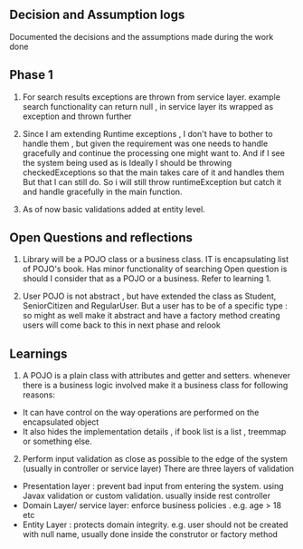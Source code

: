 ## Decision and Assumption logs 

Documented the decisions and the assumptions made during the work done 

## Phase 1

1. For search results exceptions are thrown from service layer. example search functionality 
can return null , in service layer its wrapped as exception and thrown further  

2. Since I am extending Runtime exceptions , I don't have to bother to handle them , but given the requirement
was one needs to handle gracefully and continue the processing one might want to. And if I see the system being used as is 
Ideally I should be throwing checkedExceptions so that the main takes care of it and handles them 
But that I can still do. So i will still throw runtimeException but catch it and handle gracefully in the main function.

3. As of now basic validations added at entity level.

## Open Questions and reflections

1. Library will be a POJO class or a business class. IT is encapsulating list of POJO's book. Has minor functionality of searching
Open question is should I consider that as a POJO or a business. Refer to learning 1. 

2. User POJO is not abstract , but have extended the class as Student, SeniorCitizen and RegularUser.
But a user has to be of a specific type : so might as well make it abstract and have a factory method creating users 
will come back to this in next phase and relook

   
## Learnings 
1. A POJO is a plain class with attributes and getter and setters. whenever there is a business logic involved make it a business class
for following reasons:
* It can have control on the way operations are performed on the encapsulated object
* It also hides the implementation details , if book list is a list , treemmap or something else.

2. Perform input validation as close as possible to the edge of the system (usually in controller or service layer)
There are three layers of validation
* Presentation layer : prevent bad input from entering the system. using Javax validation or custom validation. usually inside rest controller
* Domain Layer/ service layer: enforce business policies . e.g. age > 18 etc   
* Entity Layer : protects domain integrity. e.g. user should not be created with null name, usually done inside the construtor or factory method 